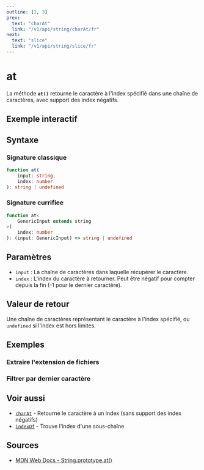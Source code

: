 ```yaml
---
outline: [2, 3]
prev:
  text: "charAt"
  link: "/v1/api/string/charAt/fr"
next:
  text: "slice"
  link: "/v1/api/string/slice/fr"
---
```


# at

La méthode **`at()`** retourne le caractère à l'index spécifié dans une chaîne de caractères, avec support des index négatifs.

## Exemple interactif

<MonacoTSEditor
  src="/v1/api/string/at/examples/tryout.doc.ts"
  majorVersion="v1"
  height="200px"
/>

## Syntaxe

### Signature classique

```typescript
function at(
	input: string,
	index: number
): string | undefined
```

### Signature currifiee

```typescript
function at<
	GenericInput extends string
>(
	index: number
): (input: GenericInput) => string | undefined
```

## Paramètres

- `input` : La chaîne de caractères dans laquelle récupérer le caractère.
- `index` : L'index du caractère à retourner. Peut être négatif pour compter depuis la fin (-1 pour le dernier caractère).

## Valeur de retour

Une chaîne de caractères représentant le caractère à l'index spécifié, ou `undefined` si l'index est hors limites.

## Exemples

### Extraire l'extension de fichiers

<MonacoTSEditor
  src="/v1/api/string/at/examples/extractExtension.doc.ts"
  majorVersion="v1"
  height="220px"
/>

### Filtrer par dernier caractère

<MonacoTSEditor
  src="/v1/api/string/at/examples/checkLastChar.doc.ts"
  majorVersion="v1"
  height="220px"
/>

## Voir aussi

- [`charAt`](/v1/api/string/charAt/fr) - Retourne le caractère à un index (sans support des index négatifs)
- [`indexOf`](/v1/api/string/indexOf/fr) - Trouve l'index d'une sous-chaîne

## Sources

- [MDN Web Docs - String.prototype.at()](https://developer.mozilla.org/fr-FR/docs/Web/JavaScript/Reference/Global_Objects/String/at)
